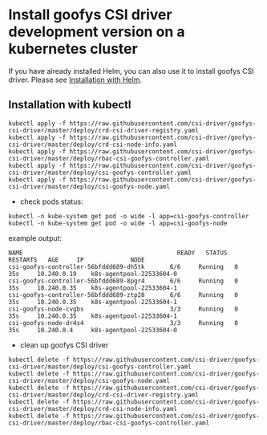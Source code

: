 # Install goofys CSI driver development version on a kubernetes cluster

If you have already installed Helm, you can also use it to install goofys CSI driver. Please see [Installation with Helm](../charts/README.md).

## Installation with kubectl

```concole
kubectl apply -f https://raw.githubusercontent.com/csi-driver/goofys-csi-driver/master/deploy/crd-csi-driver-registry.yaml
kubectl apply -f https://raw.githubusercontent.com/csi-driver/goofys-csi-driver/master/deploy/crd-csi-node-info.yaml
kubectl apply -f https://raw.githubusercontent.com/csi-driver/goofys-csi-driver/master/deploy/rbac-csi-goofys-controller.yaml
kubectl apply -f https://raw.githubusercontent.com/csi-driver/goofys-csi-driver/master/deploy/csi-goofys-controller.yaml
kubectl apply -f https://raw.githubusercontent.com/csi-driver/goofys-csi-driver/master/deploy/csi-goofys-node.yaml
```

- check pods status:

```concole
kubectl -n kube-system get pod -o wide -l app=csi-goofys-controller
kubectl -n kube-system get pod -o wide -l app=csi-goofys-node
```

example output:

```concole
NAME                                           READY   STATUS    RESTARTS   AGE     IP             NODE
csi-goofys-controller-56bfddd689-dh5tk       6/6     Running   0          35s     10.240.0.19    k8s-agentpool-22533604-0
csi-goofys-controller-56bfddd689-8pgr4       6/6     Running   0          35s     10.240.0.35    k8s-agentpool-22533604-1
csi-goofys-controller-56bfddd689-ztp28       6/6     Running   0          35s     10.240.0.35    k8s-agentpool-22533604-1
csi-goofys-node-cvgbs                        3/3     Running   0          35s     10.240.0.35    k8s-agentpool-22533604-1
csi-goofys-node-dr4s4                        3/3     Running   0          35s     10.240.0.4     k8s-agentpool-22533604-0
```

- clean up goofys CSI driver

```concole
kubectl delete -f https://raw.githubusercontent.com/csi-driver/goofys-csi-driver/master/deploy/csi-goofys-controller.yaml
kubectl delete -f https://raw.githubusercontent.com/csi-driver/goofys-csi-driver/master/deploy/csi-goofys-node.yaml
kubectl delete -f https://raw.githubusercontent.com/csi-driver/goofys-csi-driver/master/deploy/crd-csi-driver-registry.yaml
kubectl delete -f https://raw.githubusercontent.com/csi-driver/goofys-csi-driver/master/deploy/crd-csi-node-info.yaml
kubectl delete -f https://raw.githubusercontent.com/csi-driver/goofys-csi-driver/master/deploy/rbac-csi-goofys-controller.yaml
```
